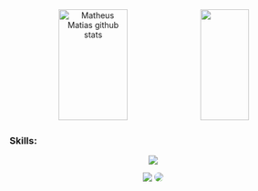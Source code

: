  <div align="center">  
  <img width="49%" height="195px" src="https://github-readme-stats.vercel.app/api?username=matheusoms&show_icons=true&count_private=true&hide_border=true&title_color=4279a6&icon_color=4279a6&text_color=FFFFFF&bg_color=0d1117" alt="Matheus Matias github stats" /> 
  <img width="41%" height="195px" src="https://github-readme-stats.vercel.app/api/top-langs/?username=matheusoms&layout=compact&hide_border=true&title_color=4279a6&text_color=FFFFFF&bg_color=0d1117" />
</div>
 
 ### Skills:
<p align="center">
  <a href="https://skillicons.dev">
    <img src="https://skillicons.dev/icons?i=html,css,bootstrap,tailwind,linux,git,figma,ps,notion,git,js,php,py" />
  </a>
</p>

<div align="center"> 
<a href = "mailto:cmp.1a.mathmatiasjr1@gmail.com"> <img src="https://img.shields.io/badge/-Gmail-%23333?style=for-the-badge&logo=gmail&logoColor=white" target="_blank"></a>
<a href="https://www.linkedin.com/in/matheusoms/" target="_blank"><img src="https://img.shields.io/badge/-LinkedIn-%230077B5?style=for-the-badge&logo=linkedin&logoColor=white" style="border-radius: 30px" target="_blank"></a> 
</div>
